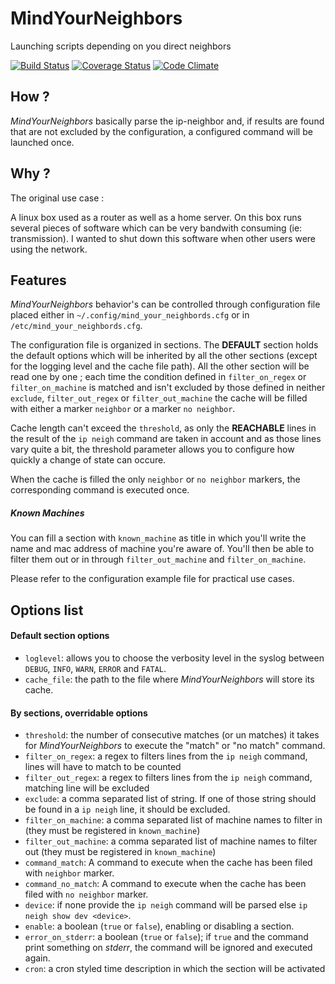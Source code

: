 # MindYourNeighbors

Launching scripts depending on you direct neighbors

[![Build Status](https://travis-ci.org/jaesivsm/MindYourNeighbors.svg?branch=master)](https://travis-ci.org/jaesivsm/MindYourNeighbors) [![Coverage Status](https://coveralls.io/repos/github/jaesivsm/MindYourNeighbors/badge.svg?branch=master)](https://coveralls.io/github/jaesivsm/MindYourNeighbors?branch=master) [![Code Climate](https://codeclimate.com/github/jaesivsm/MindYourNeighbors/badges/gpa.svg)](https://codeclimate.com/github/jaesivsm/MindYourNeighbors)

## How ?

*MindYourNeighbors* basically parse the ip-neighbor and, if results are found that are not excluded by the configuration, a configured command will be launched once.

## Why ?

The original use case :

A linux box used as a router as well as a home server. On this box runs several pieces of software which can be very bandwith consuming (ie: transmission).
I wanted to shut down this software when other users were using the network.

## Features

*MindYourNeighbors* behavior's can be controlled through configuration file placed either in `~/.config/mind_your_neighbords.cfg` or in `/etc/mind_your_neighbords.cfg`.

The configuration file is organized in sections. The **DEFAULT** section holds the default options which will be inherited by all the other sections (except for the logging level and the cache file path). All the other section will be read one by one ; each time the condition defined in `filter_on_regex` or `filter_on_machine` is matched and isn't excluded by those defined in neither `exclude`, `filter_out_regex` or `filter_out_machine` the cache will be filled with either a marker `neighbor` or a marker `no neighbor`.

Cache length can't exceed the `threshold`, as only the **REACHABLE** lines in the result of the `ip neigh` command are taken in account and as those lines vary quite a bit, the threshold parameter allows you to configure how quickly a change of state can occure.

When the cache is filled the only `neighbor` or `no neighbor` markers, the corresponding command is executed once.

##### Known Machines

You can fill a section with `known_machine` as title in which you'll write the name and mac address of machine you're aware of. You'll then be able to filter them out or in through `filter_out_machine` and `filter_on_machine`.

Please refer to the configuration example file for practical use cases.

## Options list

#### Default section options

 * `loglevel`: allows you to choose the verbosity level in the syslog between `DEBUG`, `INFO`, `WARN`, `ERROR` and `FATAL`.
 * `cache_file`: the path to the file where *MindYourNeighbors* will store its cache.

#### By sections, overridable options

 * `threshold`: the number of consecutive matches (or un matches) it takes for *MindYourNeighbors* to execute the "match" or "no match" command.
 * `filter_on_regex`: a regex to filters lines from the `ip neigh` command, lines will have to match to be counted
 * `filter_out_regex`: a regex to filters lines from the `ip neigh` command, matching line will be excluded
 * `exclude`: a comma separated list of string. If one of those string should be found in a `ip neigh` line, it should be excluded.
 * `filter_on_machine`: a comma separated list of machine names to filter in (they must be registered in `known_machine`)
 * `filter_out_machine`: a comma separated list of machine names to filter out (they must be registered in `known_machine`)
 * `command_match`: A command to execute when the cache has been filed with `neighbor` marker.
 * `command_no_match`: A command to execute when the cache has been filed with `no neighbor` marker.
 * `device`: if none provide the `ip neigh` command will be parsed else `ip neigh show dev <device>`.
 * `enable`: a boolean (`true` or `false`), enabling or disabling a section.
 * `error_on_stderr`: a boolean (`true` or `false`); if `true` and the command print something on *stderr*, the command will be ignored and executed again.
 * `cron`: a cron styled time description in which the section will be activated
